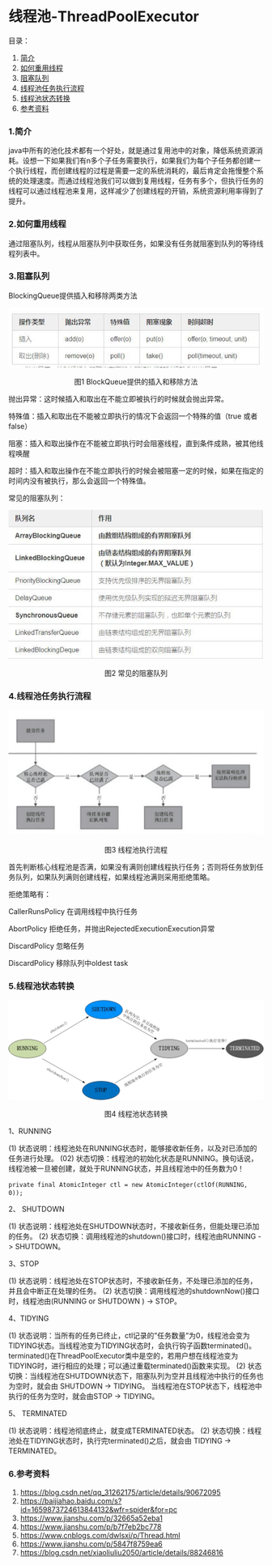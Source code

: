 # 线程池-ThreadPoolExecutor

目录：

1. [简介][1]
3. [如何重用线程][2]
4. [阻塞队列][3]
5. [线程池任务执行流程][4]
6. [线程池状态转换][5]
10. [参考资料][5]





### 1.简介

java中所有的池化技术都有一个好处，就是通过复用池中的对象，降低系统资源消耗。设想一下如果我们有n多个子任务需要执行，如果我们为每个子任务都创建一个执行线程，而创建线程的过程是需要一定的系统消耗的，最后肯定会拖慢整个系统的处理速度。而通过线程池我们可以做到复用线程，任务有多个，但执行任务的线程可以通过线程池来复用，这样减少了创建线程的开销，系统资源利用率得到了提升。



### 2.如何重用线程

通过阻塞队列，线程从阻塞队列中获取任务，如果没有任务就阻塞到队列的等待线程列表中。



### 3.阻塞队列

BlockingQueue提供插入和移除两类方法

![](2.jpg)

<center>图1 BlockQueue提供的插入和移除方法</center>

抛出异常：这时候插入和取出在不能立即被执行的时候就会抛出异常。

特殊值：插入和取出在不能被立即执行的情况下会返回一个特殊的值（true 或者 false）

阻塞：插入和取出操作在不能被立即执行时会阻塞线程，直到条件成熟，被其他线程唤醒

超时：插入和取出操作在不能立即执行的时候会被阻塞一定的时候，如果在指定的时间内没有被执行，那么会返回一个特殊值。



常见的阻塞队列：

![](3.jpg)

<center>图2 常见的阻塞队列</center>

### 4.线程池任务执行流程

![](4.png)

<center>图3 线程池执行流程</center>

​	首先判断核心线程池是否满，如果没有满则创建线程执行任务；否则将任务放到任务队列，如果队列满则创建线程，如果线程池满则采用拒绝策略。

拒绝策略有：

CallerRunsPolicy 在调用线程中执行任务

AbortPolicy 拒绝任务，并抛出RejectedExecutionExecution异常

DiscardPolicy 忽略任务

DiscardPolicy 移除队列中oldest task



### 5.线程池状态转换

![](5.jpg)

<center>图4 线程池状态转换</center>

1、RUNNING

(1) 状态说明：线程池处在RUNNING状态时，能够接收新任务，以及对已添加的任务进行处理。 
 (02) 状态切换：线程池的初始化状态是RUNNING。换句话说，线程池被一旦被创建，就处于RUNNING状态，并且线程池中的任务数为0！

```
private final AtomicInteger ctl = new AtomicInteger(ctlOf(RUNNING, 0));
```

2、 SHUTDOWN

(1) 状态说明：线程池处在SHUTDOWN状态时，不接收新任务，但能处理已添加的任务。 
 (2) 状态切换：调用线程池的shutdown()接口时，线程池由RUNNING -> SHUTDOWN。

3、STOP

(1) 状态说明：线程池处在STOP状态时，不接收新任务，不处理已添加的任务，并且会中断正在处理的任务。 
 (2) 状态切换：调用线程池的shutdownNow()接口时，线程池由(RUNNING or SHUTDOWN ) -> STOP。

4、TIDYING

(1)  状态说明：当所有的任务已终止，ctl记录的”任务数量”为0，线程池会变为TIDYING状态。当线程池变为TIDYING状态时，会执行钩子函数terminated()。terminated()在ThreadPoolExecutor类中是空的，若用户想在线程池变为TIDYING时，进行相应的处理；可以通过重载terminated()函数来实现。 
 (2) 状态切换：当线程池在SHUTDOWN状态下，阻塞队列为空并且线程池中执行的任务也为空时，就会由 SHUTDOWN -> TIDYING。 
 当线程池在STOP状态下，线程池中执行的任务为空时，就会由STOP -> TIDYING。

5、 TERMINATED

(1) 状态说明：线程池彻底终止，就变成TERMINATED状态。 
 (2) 状态切换：线程池处在TIDYING状态时，执行完terminated()之后，就会由 TIDYING -> TERMINATED。





### 6.参考资料

1. https://blog.csdn.net/qq_31262175/article/details/90672095
2. https://baijiahao.baidu.com/s?id=1659873724613844132&wfr=spider&for=pc
3. https://www.jianshu.com/p/32665a52eba1
4. https://www.jianshu.com/p/b7f7eb2bc778
5. https://www.cnblogs.com/dwlsxj/p/Thread.html
6. https://www.jianshu.com/p/5847f8759ea6
7. https://blog.csdn.net/xiaoliuliu2050/article/details/88246816



[1]: #1简介
[2]: #2如何重用线程
[3]: #3阻塞队列
[4]: #4线程池任务执行流程
[5]: #5线程池状态转换
[6]: #6参考资料